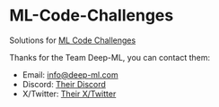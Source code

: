 # ML-Code-Challenges
Solutions for [ML Code Challenges](https://www.deep-ml.com)

Thanks for the Team Deep-ML, you can contact them:

* Email: info@deep-ml.com
* Discord: [Their Discord](https://discord.com/invite/JwMePfMZAV)
* X/Twitter: [Their X/Twitter](https://x.com/real_deep_ml)
